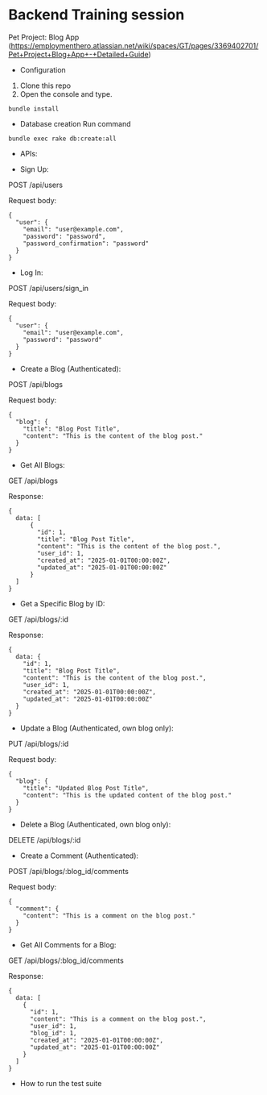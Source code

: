 # Backend Training session

Pet Project: Blog App (https://employmenthero.atlassian.net/wiki/spaces/GT/pages/3369402701/Pet+Project+Blog+App+-+Detailed+Guide)

* Configuration
1. Clone this repo
2. Open the console and type.
```
bundle install
```

* Database creation
Run command
```
bundle exec rake db:create:all
```

* APIs:

- Sign Up:

POST /api/users

Request body:
```
{ 
  "user": { 
    "email": "user@example.com", 
    "password": "password",
    "password_confirmation": "password" 
  } 
}
```

- Log In:

POST /api/users/sign_in

Request body:
```
{ 
  "user": { 
    "email": "user@example.com", 
    "password": "password" 
  } 
}
```

- Create a Blog (Authenticated):

POST /api/blogs

Request body:
```
{
  "blog": {
    "title": "Blog Post Title",
    "content": "This is the content of the blog post."
  }
}
```

- Get All Blogs:

GET /api/blogs

Response:
```
{
  data: [
      {
        "id": 1,
        "title": "Blog Post Title",
        "content": "This is the content of the blog post.",
        "user_id": 1,
        "created_at": "2025-01-01T00:00:00Z",
        "updated_at": "2025-01-01T00:00:00Z"
      }
  ]
}
```

- Get a Specific Blog by ID:

GET /api/blogs/:id

Response:
```
{
  data: {
    "id": 1,
    "title": "Blog Post Title",
    "content": "This is the content of the blog post.",
    "user_id": 1,
    "created_at": "2025-01-01T00:00:00Z",
    "updated_at": "2025-01-01T00:00:00Z"
  }
}
```

- Update a Blog (Authenticated, own blog only):

PUT /api/blogs/:id

Request body:
```
{
  "blog": {
    "title": "Updated Blog Post Title",
    "content": "This is the updated content of the blog post."
  }
}
```

- Delete a Blog (Authenticated, own blog only):

DELETE /api/blogs/:id

- Create a Comment (Authenticated):

POST /api/blogs/:blog_id/comments

Request body:
```
{
  "comment": {
    "content": "This is a comment on the blog post."
  }
}
```

- Get All Comments for a Blog:

GET /api/blogs/:blog_id/comments

Response:
```
{
  data: [
    {
      "id": 1,
      "content": "This is a comment on the blog post.",
      "user_id": 1,
      "blog_id": 1,
      "created_at": "2025-01-01T00:00:00Z",
      "updated_at": "2025-01-01T00:00:00Z"
    }
  ]
}

```

* How to run the test suite
